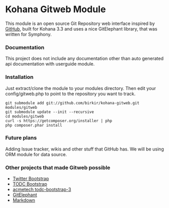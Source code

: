 # Kohana Gitweb Module

This module is an open source Git Repository web interface inspired by [GitHub](http://github.com), built for Kohana 3.3 and uses a nice GitElephant library, that was written for Symphony.

### Documentation

This project does not include any documentation other than auto generated api documentation with userguide module.


### Installation

Just extract/clone the module to your modules directory. Then edit your config/gitweb.php to point to the repository you want to track.



    git submodule add git://github.com/birkir/kohana-gitweb.git modules/gitweb
    git submodule update --init --recursive
    cd modules/gitweb
    curl -s https://getcomposer.org/installer | php
    php composer.phar install


### Future plans

Adding Issue tracker, wikis and other stuff that GitHub has. We will be using ORM module for data source.


### Other projects that made Gitweb possible

 - [Twitter Bootstrap](http://twitter.github.io/bootstrap/)
 - [TODC Bootstrap](http://todc.github.io/todc-bootstrap/)
 - [acmetech todc-bootstrap-3](http://acmetech.github.io/todc-bootstrap-3/)
 - [GitElephant](http://github.com/matteosister/GitElephant)
 - [Markdown](http://github.com/michelf/php-markdown/)
